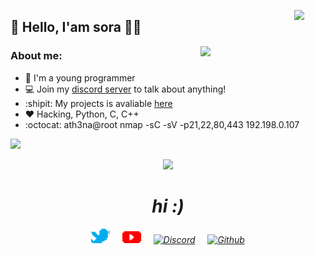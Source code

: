 <p align="left">
  <img align="right" src="https://data.whicdn.com/images/232263957/original.gif" width="50px"> 
</p>

## 👋 Hello, I'am sora  :man_technologist:

<img align='right' src='https://sempreupdate.com.br/wp-content/uploads/2019/10/tux-linux-gif.gif' width='200"'>



### About me:
- :game_die: I'm a young programmer
- 💻 Join my [discord server](https://discord.gg/qVx4CbU6a9) to talk about anything!
- :shipit: My projects is avaliable [here](https://github.com/soraint0x80tab=repositories)
- :heart: Hacking, Python, C, C++
- :octocat: ath3na@root  nmap -sC -sV -p21,22,80,443 192.198.0.107


![](https://i.imgur.com/A8E7wrC.jpgg)



<div align="center">
  <img src="https://i.imgur.com/J5HApJc.png" width="23%">
  <h1><i> hi :)</h1>
<div>

<p align="center">
  <a rel="nofollow noopener noreferrer" target="_blank" href="https://twitter.com/ant1c0n">
  <img src="https://raw.githubusercontent.com/TanZng/TanZng/master/assets/twitter.png" width="30px" alt="Twitter"></a>
  &nbsp; &nbsp;
  <a rel="nofollow noopener noreferrer" target="_blank" href="https://www.youtube.com/channel/UCivpChoiaRVkfY7EbxdDS5Q">
  <img src="https://raw.githubusercontent.com/TanZng/TanZng/master/assets/youtube.png" width="30px" alt="YouTube"></a>
  &nbsp; &nbsp;
  <a rel="nofollow noopener noreferrer" target="_blank" href="https://discord.gg/v5d3PZ9">
  <img src="https://orig00.deviantart.net/da8e/f/2017/113/2/0/discord_pixel_icon_by_grizz5-db6w18c.png" width="25px" alt="Discord"></a>
  &nbsp; &nbsp;
  <a rel="nofollow noopener noreferrer" target="_blank" href="https://github.com/soraint0x80">
  <img src="https://avatars0.githubusercontent.com/u/57802372?s=400&v=4" width="30px" alt="Github"></a>
</p> 



